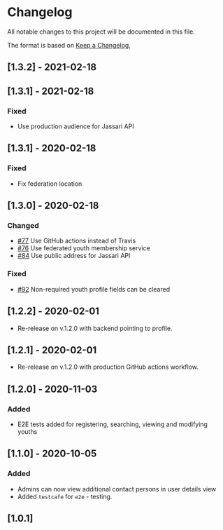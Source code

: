 # Changelog
All notable changes to this project will be documented in this file.

The format is based on [Keep a Changelog](https://keepachangelog.com/en/1.0.0/),

## [1.3.2] - 2021-02-18

## [1.3.1] - 2021-02-18

### Fixed

- Use production audience for Jassari API

## [1.3.1] - 2020-02-18

### Fixed

- Fix federation location

## [1.3.0] - 2020-02-18

### Changed
- [#77](https://github.com/City-of-Helsinki/youth-membership-admin-ui/pull/77) Use GitHub actions instead of Travis
- [#76](https://github.com/City-of-Helsinki/youth-membership-admin-ui/pull/76) Use federated youth membership service
- [#84](https://github.com/City-of-Helsinki/youth-membership-admin-ui/pull/84) Use public address for Jassari API

### Fixed
- [#92](https://github.com/City-of-Helsinki/youth-membership-admin-ui/pull/92) Non-required youth profile fields can be cleared

## [1.2.2] - 2020-02-01
- Re-release on v.1.2.0 with backend pointing to profile.

## [1.2.1] - 2020-02-01
- Re-release on v.1.2.0 with production GitHub actions workflow.

## [1.2.0] - 2020-11-03
### Added
- E2E tests added for registering, searching, viewing and modifying youths

## [1.1.0] - 2020-10-05
### Added
- Admins can now view additional contact persons in user details view
- Added `testcafe` for `e2e` - testing.


## [1.0.1]
